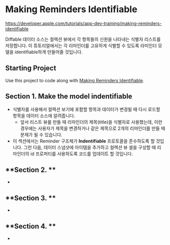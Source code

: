 # Making Reminders Identifiable
https://developer.apple.com/tutorials/app-dev-training/making-reminders-identifiable

Diffable 데이터 소스는 컬렉션 뷰에서 각 항목들의 신원을 나타내는 식별자 리스트를 저장합니다. 이 튜토리얼에서는 각 리마인더를 고유하게 식별할 수 있도록 라미인더 모델을 identifiable하게 만들어줄 것입니다.


## Starting Project

Use this project to code along with [Making Reminders Identifiable](https://developer.apple.com/tutorials/app-dev-training/making-reminders-identifiable).

## **Section 1. Make the model indentifiable**
- 식별자를 사용해서 컬렉션 보기에 포함할 항목과 데이터가 변경될 때 다시 로드할 항목을 데이터 소스에 알려줍니다.
  - 앞서 리스트 뷰를 만들 때 리마인더의 제목(title)을 식별자로 사용했는데, 이런 경우에는 사용자가 제목을 변경하거나 같은 제목으로 2개의 리마인더를 만들 때 문제가 될 수 있습니다.
- 이 섹션에서는 Reminder 구조체가 **Indentifiable** 프로토콜을 준수하도록 할 것입니다. 그런 다음, 데이터 스냅샷에 아이템을 추가하고 컬렉션 뷰 셀을 구성할 때 리마인더의 id 프로퍼티를 사용하도록 코드를 업데이트 할 것입니다.

## **Section 2. **
- 

## **Section 3. **
- 

## **Section 4. **
- 


<!-- <div style="text-align: center;">
    <img src="" alt="" width="150">
</div> -->